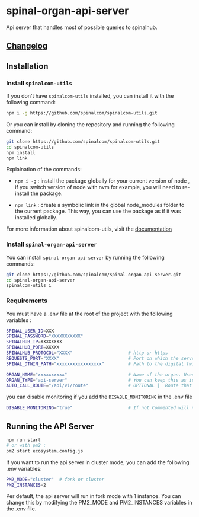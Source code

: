 # spinal-organ-api-server

Api server that handles most of possible queries to spinalhub.

## [Changelog](CHANGELOG.md)

## Installation

### Install `spinalcom-utils`

If you don't have `spinalcom-utils` installed, you can install it with the following command:

```bash
npm i -g https://github.com/spinalcom/spinalcom-utils.git
```

Or you can install by cloning the repository and running the following command:

```bash
git clone https://github.com/spinalcom/spinalcom-utils.git
cd spinalcom-utils
npm install
npm link
```

Explaination of the commands:

- `npm i -g` : install the package globally for your current version of node , if you switch version of node with nvm for example, you will need to re-install the package.

- `npm link` : create a symbolic link in the global node_modules folder to the current package. This way, you can use the package as if it was installed globally.

For more information about spinalcom-utils, visit the [documentation](https://github.com/spinalcom/spinalcom-utils/blob/master/README.md)

### Install `spinal-organ-api-server`

You can install `spinal-organ-api-server` by running the following commands:

```bash
git clone https://github.com/spinalcom/spinal-organ-api-server.git
cd spinal-organ-api-server
spinalcom-utils i
```

### Requirements

You must have a .env file at the root of the project with the following variables :

```bash
SPINAL_USER_ID=XXX
SPINAL_PASSWORD="XXXXXXXXXXX"
SPINALHUB_IP=XXXXXXXX
SPINALHUB_PORT=XXXXX
SPINALHUB_PROTOCOL="XXXX"                     # http or https
REQUESTS_PORT="XXXX"                          # Port on which the server will listen
SPINAL_DTWIN_PATH="xxxxxxxxxxxxxxxxx"         # Path to the digital twin exemple : /__users__/admin/SmartBuilding

ORGAN_NAME="xxxxxxxxxx"                       # Name of the organ. Used by monitoring platform and ecosystem. If possible make the name obvious which platform/client it belongs to. For exemple : ClientName-Api-Server | no need to add the port and spinalhub port in the name, as they are added automatically
ORGAN_TYPE="api-server"                       # You can keep this as is. Used by monitoring platform to categorize the organs.
AUTO_CALL_ROUTE="/api/v1/route"               # OPTIONAL |  Route that will be called right after the start ( main used for viewInfo)
```

you can disable monitoring if you add the `DISABLE_MONITORING` in the .env file

```bash
DISABLE_MONITORING="true"                     # If not Commented will not enable monitoring

```

## Running the API Server

```bash
npm run start
# or with pm2 :
pm2 start ecosystem.config.js
```

If you want to run the api server in cluster mode, you can add the following .env variables:

```bash
PM2_MODE="cluster"  # fork or cluster
PM2_INSTANCES=2
```

Per default, the api server will run in fork mode with 1 instance. You can change this by modifying the PM2_MODE and PM2_INSTANCES variables in the .env file.
